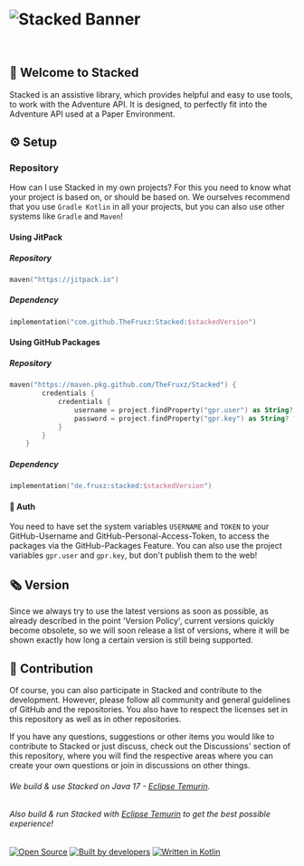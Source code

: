 # ![Stacked Banner](https://user-images.githubusercontent.com/28064149/193399365-3801846c-2552-49c4-84b6-e060e7ce03dc.jpg)


<br>

## 👋 Welcome to Stacked

Stacked is an assistive library, which provides helpful and easy to use tools, to work with the Adventure API.
It is designed, to perfectly fit into the Adventure API used at a Paper Environment.

## ⚙️ Setup

### Repository

How can I use Stacked in my own projects? For this you need to know what your project is based on, or should be based on.
We ourselves recommend that you use `Gradle Kotlin` in all your projects, but you can also use other systems like `Gradle` and `Maven`!

#### Using JitPack
##### Repository
```kotlin
maven("https://jitpack.io")
```

##### Dependency
```kotlin
implementation("com.github.TheFruxz:Stacked:$stackedVersion")
```

#### Using GitHub Packages
##### Repository 
```kotlin
maven("https://maven.pkg.github.com/TheFruxz/Stacked") {
        credentials {
            credentials {
                username = project.findProperty("gpr.user") as String? ?: System.getenv("USERNAME")
                password = project.findProperty("gpr.key") as String? ?: System.getenv("TOKEN")
            }
        }
    }
```

##### Dependency
```kotlin
implementation("de.fruxz:stacked:$stackedVersion")
```

#### 🔐 Auth

You need to have set the system variables `USERNAME` and `TOKEN` to your GitHub-Username and GitHub-Personal-Access-Token,
to access the packages via the GitHub-Packages Feature. You can also use the project variables `gpr.user` and `gpr.key`, but
don't publish them to the web!

## 🗞 Version

Since we always try to use the latest versions as soon as possible, as already described in the point 'Version Policy', current versions quickly become obsolete, so we will soon release a list of versions, where it will be shown exactly how long a certain version is still being supported.

## 👥 Contribution

Of course, you can also participate in Stacked and contribute to the development. However, please follow all community and general guidelines of GitHub and the repositories. You also have to respect the licenses set in this repository as well as in other repositories.

If you have any questions, suggestions or other items you would like to contribute to Stacked or just discuss, check out the Discussions' section of this repository, where you will find the respective areas where you can create your own questions or join in discussions on other things.

###### We build & use Stacked on Java 17 - [Eclipse Temurin](https://adoptium.net/).
###### Also build & run Stacked with [Eclipse Temurin](https://adoptium.net/) to get the best possible experience!

[![Open Source](https://forthebadge.com/images/badges/open-source.svg)](https://github.com/TheFruxz/Stacked/blob/main/LICENSE)
[![Built by developers](https://forthebadge.com/images/badges/built-by-developers.svg)](https://github.com/TheFruxz/Stacked/graphs/contributors)
[![Written in Kotlin](https://forthebadge.com/images/badges/makes-people-smile.svg)](https://github.com/JetBrains/kotlin)
